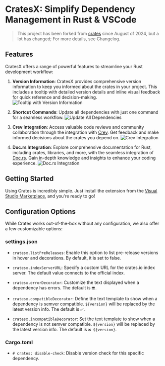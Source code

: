 # CratesX: Simplify Dependency Management in Rust & VSCode

> This project has been forked from [crates](https://github.com/serayuzgur/crates) since August of 2024, but a lot has changed; For more details, see Changelog.

## Features

CratesX offers a range of powerful features to streamline your Rust development workflow:

1. **Version Information**: CratesX provides comprehensive version information to keep you informed about the crates in your project. This includes a tooltip with detailed version details and inline visual feedback for quick reference and decision-making.
   ![Tooltip with Version Information](https://github.com/cijiugechu/cratesx/raw/main/screenshots/tooltip.png)

2. **Shortcut Commands**: Update all dependencies with just one command for a seamless workflow.
   ![Update All Dependencies](https://github.com/cijiugechu/cratesx/raw/main/screenshots/update_all.png)

3. **Crev Integration**: Access valuable code reviews and community collaboration through the integration with [Crev](https://web.crev.dev/). Get feedback and make informed decisions about the crates you depend on.
   ![Crev Integration](https://github.com/cijiugechu/cratesx/raw/main/screenshots/crev_dev.png)

4. **Doc.rs Integration**: Explore comprehensive documentation for Rust, including crates, libraries, and more, with the seamless integration of [Doc.rs](https://doc.rs/). Gain in-depth knowledge and insights to enhance your coding experience.
   ![Doc.rs Integration](https://github.com/cijiugechu/cratesx/raw/main/screenshots/docs_rs.png)

## Getting Started

Using Crates is incredibly simple. Just install the extension from the [Visual Studio Marketplace](https://marketplace.visualstudio.com/items?itemName=nemurubaka.cratesx), and you're ready to go!

## Configuration Options

While Crates works out-of-the-box without any configuration, we also offer a few customizable options:

### settings.json

- `cratesx.listPreReleases`: Enable this option to list pre-release versions in hover and decorations. By default, it is set to false.

- `cratesx.indexServerURL`: Specify a custom URL for the crates.io index server. The default value connects to the official index.

- `cratesx.errorDecorator`: Customize the text displayed when a dependency has errors. The default is `❗️❗️❗`.

- `cratesx.compatibleDecorator`: Define the text template to show when a dependency is semver compatible. `${version}` will be replaced by the latest version info. The default is `✅`.

- `cratesx.incompatibleDecorator`: Set the text template to show when a dependency is not semver compatible. `${version}` will be replaced by the latest version info. The default is `❌ ${version}`.

### Cargo.toml

- `# crates: disable-check`: Disable version check for this specific dependency.


